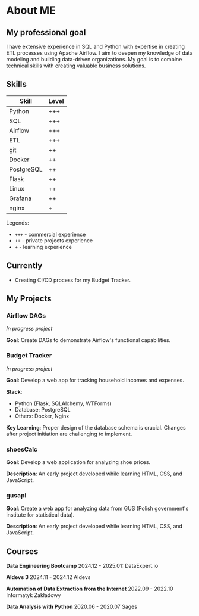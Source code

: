 # About ME

## My professional goal
I have extensive experience in SQL and Python with expertise in creating ETL processes using Apache Airflow.
I aim to deepen my knowledge of data modeling and building data-driven organizations. My goal is to combine technical skills with creating valuable business solutions.

## Skills
| Skill      | Level |
| ---------- | ----- |
| Python     | +++   |
| SQL        | +++   |
| Airflow    | +++   |
| ETL        | +++   |
| git        | ++    |
| Docker     | ++    |
| PostgreSQL | ++    |
| Flask      | ++    |
| Linux      | ++    |
| Grafana    | ++    |
| nginx      | +     |


Legends:
- `+++` - commercial experience
- `++`  - private projects experience
- `+`   - learning experience

## Currently
- Creating CI/CD process for my Budget Tracker.


## My Projects

### Airflow DAGs
*In progress project*

**Goal**: Create DAGs to demonstrate Airflow's functional capabilities.

### Budget Tracker
*In progress project*

**Goal**: Develop a web app for tracking household incomes and expenses.

**Stack**:
- Python (Flask, SQLAlchemy, WTForms)
- Database: PostgreSQL
- Others: Docker, Nginx

**Key Learning**: Proper design of the database schema is crucial. Changes after project initiation are challenging to implement.

### shoesCalc
**Goal**: Develop a web application for analyzing shoe prices.

**Description**: An early project developed while learning HTML, CSS, and JavaScript.

### gusapi
**Goal**: Create a web app for analyzing data from GUS (Polish government's institute for statistical data).

**Description**: An early project developed while learning HTML, CSS, and JavaScript.



## Courses
**Data Engineering Bootcamp**
2024.12 - 2025.01: 
DataExpert.io 

**AIdevs 3**
2024.11 - 2024.12
AIdevs 

**Automation of Data Extraction from the Internet**
2022.09 - 2022.10 
Informatyk Zakładowy

**Data Analysis with Python**
2020.06 - 2020.07 
Sages 